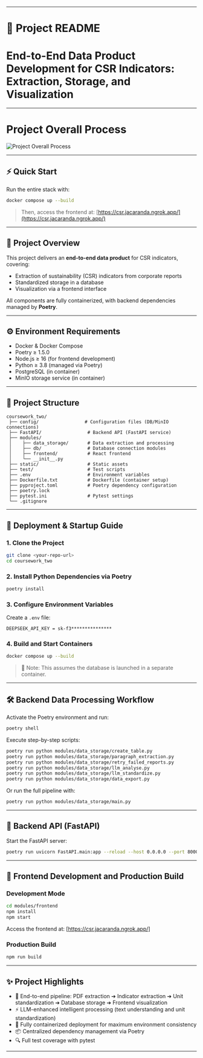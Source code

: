 
---

# 📄 Project README 
# End-to-End Data Product Development for CSR Indicators: Extraction, Storage, and Visualization

---

# Project Overall Process
![Project Overall Process](https://raw.githubusercontent.com/Etainos/ift_coursework_2024/team_jacaranda/team_jacaranda/coursework_two/static/Project_Process.jpg)

---
## ⚡ Quick Start

Run the entire stack with:

```bash
docker compose up --build
```

> Then, access the frontend at: [https://csr.jacaranda.ngrok.app/](https://csr.jacaranda.ngrok.app/)

---

## 📌 Project Overview
This project delivers an **end-to-end data product** for CSR indicators, covering:

- Extraction of sustainability (CSR) indicators from corporate reports
- Standardized storage in a database
- Visualization via a frontend interface

All components are fully containerized, with backend dependencies managed by **Poetry**.

---

## ⚙️ Environment Requirements
- Docker & Docker Compose
- Poetry ≥ 1.5.0
- Node.js ≥ 16 (for frontend development)
- Python ≥ 3.8 (managed via Poetry)
- PostgreSQL (in container)
- MinIO storage service (in container)

---

## 📂 Project Structure
```
coursework_two/
 ├── config/                 # Configuration files (DB/MinIO connections)
 ├── FastAPI/                 # Backend API (FastAPI service)
 ├── modules/
 │    ├── data_storage/       # Data extraction and processing
 │    ├── db/                 # Database connection modules
 │    ├── frontend/           # React frontend
 │    └── __init__.py
 ├── static/                  # Static assets
 ├── test/                    # Test scripts
 ├── .env                     # Environment variables
 ├── Dockerfile.txt           # Dockerfile (container setup)
 ├── pyproject.toml           # Poetry dependency configuration
 ├── poetry.lock
 ├── pytest.ini               # Pytest settings
 └── .gitignore
```

---

## 🚀 Deployment & Startup Guide

### 1. Clone the Project
```bash
git clone <your-repo-url>
cd coursework_two
```

### 2. Install Python Dependencies via Poetry
```bash
poetry install
```

### 3. Configure Environment Variables
Create a `.env` file:
```
DEEPSEEK_API_KEY = sk-f3***************
```

### 4. Build and Start Containers
```bash
docker compose up --build
```

> 📌 Note: This assumes the database is launched in a separate container.

---

## 🛠️ Backend Data Processing Workflow

Activate the Poetry environment and run:

```bash
poetry shell
```

Execute step-by-step scripts:
```bash
poetry run python modules/data_storage/create_table.py
poetry run python modules/data_storage/paragraph_extraction.py
poetry run python modules/data_storage/retry_failed_reports.py
poetry run python modules/data_storage/llm_analyse.py
poetry run python modules/data_storage/llm_standardize.py
poetry run python modules/data_storage/data_export.py
```
Or run the full pipeline with:
```bash
poetry run python modules/data_storage/main.py
```

---

## 🔗 Backend API (FastAPI)

Start the FastAPI server:
```bash
poetry run uvicorn FastAPI.main:app --reload --host 0.0.0.0 --port 8000
```

---

## 🎨 Frontend Development and Production Build

### Development Mode
```bash
cd modules/frontend
npm install
npm start
```
Access the frontend at: [https://csr.jacaranda.ngrok.app/]

### Production Build
```bash
npm run build
```

---

## ✨ Project Highlights
- 📑 End-to-end pipeline: PDF extraction ➔ Indicator extraction ➔ Unit standardization ➔ Database storage ➔ Frontend visualization
- ⚡ LLM-enhanced intelligent processing (text understanding and unit standardization)
- 🐳 Fully containerized deployment for maximum environment consistency
- 📦 Centralized dependency management via Poetry
- 🔍 Full test coverage with pytest

---
